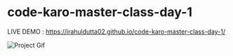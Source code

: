 # code-karo-master-class-day-1

LIVE DEMO : https://irahuldutta02.github.io/code-karo-master-class-day-1/
 
![Project Gif](https://user-images.githubusercontent.com/78687135/212461307-133ce6cb-6fc6-497d-a09c-75e0f2b6cc08.gif)
